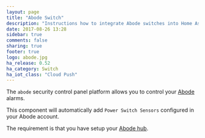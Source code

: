 ```yaml
---
layout: page
title: "Abode Switch"
description: "Instructions how to integrate Abode switches into Home Assistant."
date: 2017-08-26 13:28
sidebar: true
comments: false
sharing: true
footer: true
logo: abode.jpg
ha_release: 0.52
ha_category: Switch
ha_iot_class: "Cloud Push"
---
```


The `abode` security control panel platform allows you to control your [Abode](https://goabode.com/) alarms.

This component will automatically add `Power Switch Sensors` configured in your Abode account.

The requirement is that you have setup your [Abode hub](/components/abode/).
